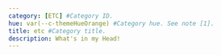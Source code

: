 ```yaml
---
category: [ETC] #Category ID.
hue: var(--c-themeHueOrange) #Category hue. See note [1].
title: etc #Category title.
description: What's in my Head! 
---
```


